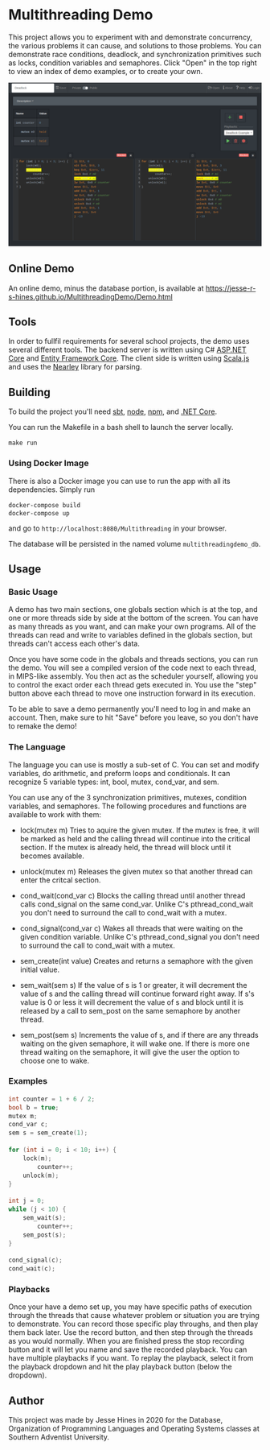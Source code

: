 # Multithreading Demo

This project allows you to experiment with and demonstrate concurrency, the various problems it can cause, and solutions to those problems.  You can demonstrate race conditions, deadlock, and synchronization primitives such as locks, condition variables and semaphores. Click "Open" in the top right to view an index of demo examples, or to create your own.

![Deadlock](Screenshots/deadlock.png)

## Online Demo
An online demo, minus the database portion, is available at https://jesse-r-s-hines.github.io/MultithreadingDemo/Demo.html

## Tools

In order to fullfil requirements for several school projects, the demo uses several different tools.
The backend server is written using C# [ASP.NET Core](https://docs.microsoft.com/en-us/aspnet/core) and [Entity Framework Core](https://docs.microsoft.com/en-us/ef/). The client side is written using [Scala.js](https://www.scala-js.org/) and uses the [Nearley](https://nearley.js.org/) library for parsing.

## Building

To build the project you'll need [sbt](https://www.scala-sbt.org/), [node](https://nodejs.org/en/), [npm](https://www.npmjs.com/get-npm), and [.NET Core](https://dotnet.microsoft.com/download).

You can run the Makefile in a bash shell to launch the server locally. 
```
make run
```

### Using Docker Image
There is also a Docker image you can use to run the app with all its dependencies. Simply run

```
docker-compose build
docker-compose up
```
and go to `http://localhost:8080/Multithreading` in your browser.

The database will be persisted in the named volume `multithreadingdemo_db`.

## Usage

### Basic Usage

A demo has two main sections, one globals section which is at the top, and one or more threads side by side at the bottom of the screen. You can have as many threads as you want, and can make your own programs. All of the threads can read and write to variables defined in the globals section, but threads can't access each other's data.

Once you have some code in the globals and threads sections, you can run the demo. You will see a compiled version of the code next to each thread, in MIPS-like assembly.  You then act as the scheduler yourself, allowing you to control the exact order each thread gets executed in. You use the "step" button above each thread to move one instruction forward in its execution. 

To be able to save a demo permanently you'll need to log in and make an account. Then, make sure to hit "Save" before you leave, so you don't have to remake the demo! 

### The Language

The language you can use is mostly a sub-set of C. You can set and modify variables, do arithmetic, and preform loops and conditionals.  It can recognize 5 variable types: int, bool, mutex, cond_var, and sem.

You can use any of the 3 synchronization primitives, mutexes, condition variables, and semaphores. The following procedures and functions are available to work with them:

* lock(mutex m)
    Tries to aquire the given mutex. If the mutex is free, it will be marked as held and the calling thread will continue into the critical section. If the mutex is already held, the thread will block until it becomes available.

* unlock(mutex m)
    Releases the given mutex so that another thread can enter the critcal section.

* cond_wait(cond_var c)
    Blocks the calling thread until another thread calls cond_signal on the same cond_var. Unlike C's  pthread_cond_wait you don't need to surround the call to cond_wait with a mutex.

* cond_signal(cond_var c)
    Wakes all threads that were waiting on the given condition variable. Unlike C's pthread_cond_signal you don't need to surround the call to cond_wait with a mutex.

* sem_create(int value)
    Creates and returns a semaphore with the given initial value.

* sem_wait(sem s)
    If the value of s is 1 or greater, it will decrement the value of s and the calling thread will continue forward right away. If s's value is 0 or less it will decrement the value of s and block until it is released by a call to sem_post on the same semaphore by another thread.

* sem_post(sem s)
    Increments the value of s, and if there are any threads waiting on the given semaphore, it will wake one. If there is more one thread waiting on the semaphore, it will give the user the option to choose one to wake.    
    
### Examples

```c
int counter = 1 + 6 / 2;
bool b = true;
mutex m;
cond_var c;
sem s = sem_create(1);

for (int i = 0; i < 10; i++) {
    lock(m);
        counter++;
    unlock(m);
}

int j = 0;
while (j < 10) {
    sem_wait(s);
        counter++;
    sem_post(s);
}

cond_signal(c);
cond_wait(c);
```

### Playbacks

Once your have a demo set up, you may have specific paths of execution through the threads that cause whatever  problem or situation you are trying to demonstrate.   You can record those specific play throughs, and then play them back later.  Use the record button, and then step through the threads as you would normally. When you are finished press the stop recording button and it will let you name and save the recorded playback. You can have multiple playbacks if you want.  To replay the playback, select it from the playback dropdown and hit the play playback button (below the dropdown).

## Author

This project was made by Jesse Hines in 2020 for the Database, Organization of Programming Languages and Operating Systems classes at Southern Adventist University.


